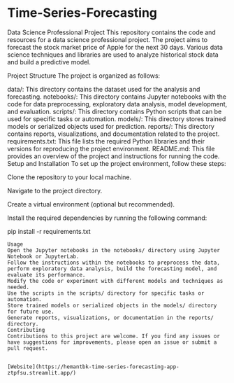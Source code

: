 # Time-Series-Forecasting

Data Science Professional Project
This repository contains the code and resources for a data science professional project. The project aims to forecast the stock market price of Apple for the next 30 days. Various data science techniques and libraries are used to analyze historical stock data and build a predictive model.

Project Structure
The project is organized as follows:

data/: This directory contains the dataset used for the analysis and forecasting.
notebooks/: This directory contains Jupyter notebooks with the code for data preprocessing, exploratory data analysis, model development, and evaluation.
scripts/: This directory contains Python scripts that can be used for specific tasks or automation.
models/: This directory stores trained models or serialized objects used for prediction.
reports/: This directory contains reports, visualizations, and documentation related to the project.
requirements.txt: This file lists the required Python libraries and their versions for reproducing the project environment.
README.md: This file provides an overview of the project and instructions for running the code.
Setup and Installation
To set up the project environment, follow these steps:

Clone the repository to your local machine.

Navigate to the project directory.

Create a virtual environment (optional but recommended).

Install the required dependencies by running the following command:

pip install -r requirements.txt
```
Usage
Open the Jupyter notebooks in the notebooks/ directory using Jupyter Notebook or JupyterLab.
Follow the instructions within the notebooks to preprocess the data, perform exploratory data analysis, build the forecasting model, and evaluate its performance.
Modify the code or experiment with different models and techniques as needed.
Use the scripts in the scripts/ directory for specific tasks or automation.
Store trained models or serialized objects in the models/ directory for future use.
Generate reports, visualizations, or documentation in the reports/ directory.
Contributing
Contributions to this project are welcome. If you find any issues or have suggestions for improvements, please open an issue or submit a pull request.


[Website](https://hemantbk-time-series-forecasting-app-ztpfsu.streamlit.app/)
